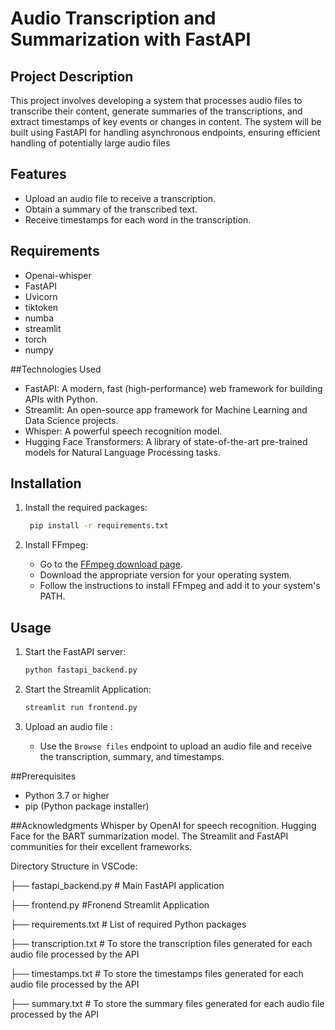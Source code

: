 # Audio Transcription and Summarization with FastAPI

## Project Description

This project involves developing a system that processes audio files to transcribe their content, generate summaries of the transcriptions, and extract timestamps of key events or changes in content. The system will be built using FastAPI for handling asynchronous endpoints, ensuring efficient handling of potentially large audio files

## Features

- Upload an audio file to receive a transcription.
- Obtain a summary of the transcribed text.
- Receive timestamps for each word in the transcription.

## Requirements

- Openai-whisper
- FastAPI
- Uvicorn
- tiktoken
- numba
- streamlit
- torch
- numpy

##Technologies Used

- FastAPI: A modern, fast (high-performance) web framework for building APIs with Python.
- Streamlit: An open-source app framework for Machine Learning and Data Science projects.
- Whisper: A powerful speech recognition model.
- Hugging Face Transformers: A library of state-of-the-art pre-trained models for Natural Language Processing tasks.

## Installation
    
1. Install the required packages:
    ```bash
     pip install -r requirements.txt
    ```

2. Install FFmpeg:
    - Go to the [FFmpeg download page](https://ffmpeg.org/download.html).
    - Download the appropriate version for your operating system.
    - Follow the instructions to install FFmpeg and add it to your system's PATH.

## Usage

1. Start the FastAPI server:
    ```bash
   python fastapi_backend.py
    ```

2. Start the Streamlit Application:
    ```bash
   streamlit run frontend.py
    ```

3. Upload an audio file :
    - Use the `Browse files` endpoint to upload an audio file and receive the transcription, summary, and timestamps.

##Prerequisites

- Python 3.7 or higher
- pip (Python package installer)

##Acknowledgments
  Whisper by OpenAI for speech recognition. Hugging Face for the BART summarization model. The Streamlit and FastAPI communities for their excellent frameworks.

Directory Structure in VSCode:


├── fastapi_backend.py             # Main FastAPI application

├── frontend.py                      #Fronend Streamlit Application

├── requirements.txt         # List of required Python packages

├── transcription.txt       # To store the transcription files generated for each audio file processed by the API

├── timestamps.txt       # To store the timestamps files generated for each audio file processed by the API

├── summary.txt         # To store the summary files generated for each audio file processed by the API
      
